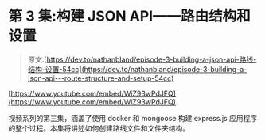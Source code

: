 # 第 3 集:构建 JSON API——路由结构和设置

> 原文:[https://dev.to/nathanbland/episode-3-building-a-json-api-路线-结构-设置-54cc](https://dev.to/nathanbland/episode-3-building-a-json-api---route-structure-and-setup-54cc)

[https://www.youtube.com/embed/WiZ93wPdJFQ](https://www.youtube.com/embed/WiZ93wPdJFQ)

视频系列的第三集，涵盖了使用 docker 和 mongoose 构建 express.js 应用程序的整个过程。本集将讲述如何创建路线文件和文件夹结构。